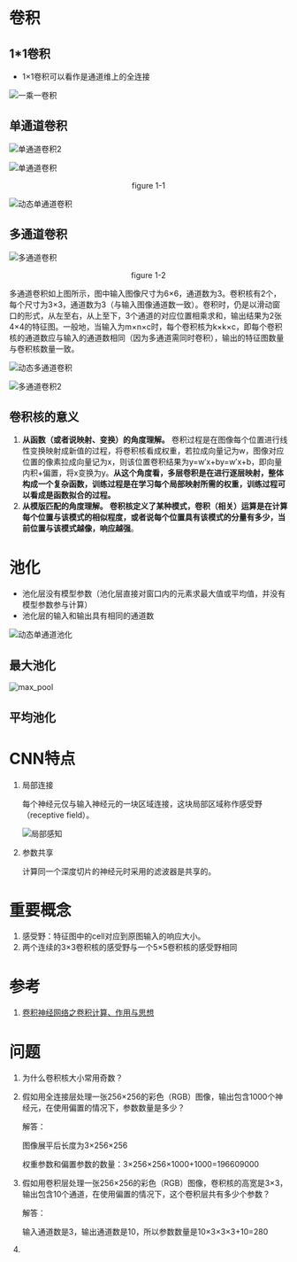 # 卷积

## 1*1卷积

- 1×1卷积可以看作是通道维上的全连接

![一乘一卷积](E:\git\AI2020\深度学习\卷积\imgs\一乘一卷积.png)

## 单通道卷积

![单通道卷积2](E:\git\AI2020\深度学习\卷积\imgs\单通道卷积2.png)



![单通道卷积](E:\git\AI2020\深度学习\卷积\imgs\单通道卷积.png)

<center>figure 1-1</center>



![动态单通道卷积](E:\git\AI2020\深度学习\卷积\imgs\动态单通道卷积.gif)



## 多通道卷积

![多通道卷积](E:\git\AI2020\深度学习\卷积\imgs\多通道卷积.png)

<center>figure 1-2</center>

​	多通道卷积如上图所示，图中输入图像尺寸为6×6，通道数为3。卷积核有2个，每个尺寸为3×3，通道数为3（与输入图像通道数一致）。卷积时，仍是以滑动窗口的形式，从左至右，从上至下，3个通道的对应位置相乘求和，输出结果为2张4×4的特征图。一般地，当输入为m×n×c时，每个卷积核为k×k×c，即每个卷积核的通道数应与输入的通道数相同（因为多通道需同时卷积），输出的特征图数量与卷积核数量一致。





![动态多通道卷积](E:\git\AI2020\深度学习\卷积\imgs\动态多通道卷积.gif)

![多通道卷积2](E:\git\AI2020\深度学习\卷积\imgs\多通道卷积2.png)



## 卷积核的意义

1. **从函数（或者说映射、变换）的角度理解。** 卷积过程是在图像每个位置进行线性变换映射成新值的过程，将卷积核看成权重，若拉成向量记为w，图像对应位置的像素拉成向量记为x，则该位置卷积结果为y=w′x+by=w′x+b，即向量内积+偏置，将x变换为y。**从这个角度看，多层卷积是在进行逐层映射，整体构成一个复杂函数，训练过程是在学习每个局部映射所需的权重，训练过程可以看成是函数拟合的过程。**
2. **从模版匹配的角度理解。**     **卷积核定义了某种模式，卷积（相关）运算是在计算每个位置与该模式的相似程度，或者说每个位置具有该模式的分量有多少，当前位置与该模式越像，响应越强**。





# 池化

- 池化层没有模型参数（池化层直接对窗口内的元素求最大值或平均值，并没有模型参数参与计算）
- 池化层的输入和输出具有相同的通道数

![动态单通道池化](E:\git\AI2020\深度学习\卷积\imgs\动态单通道池化.gif)



## 最大池化

![max_pool](E:\git\AI2020\深度学习\卷积\imgs\max_pool.png)

## 平均池化

# CNN特点

1. 局部连接

   每个神经元仅与输入神经元的一块区域连接，这块局部区域称作感受野（receptive field）。

   ![局部感知](E:\git\AI2020\深度学习\卷积\imgs\局部感知.png)

2. 参数共享

   计算同一个深度切片的神经元时采用的滤波器是共享的。

# 重要概念

1. 感受野：特征图中的cell对应到原图输入的响应大小。
2. 两个连续的3×3卷积核的感受野与一个5×5卷积核的感受野相同

# 参考

1. [卷积神经网络之卷积计算、作用与思想](https://www.cnblogs.com/shine-lee/p/9932226.html)



# 问题

1. 为什么卷积核大小常用奇数？

2. 假如用全连接层处理一张256×256的彩色（RGB）图像，输出包含1000个神经元，在使用偏置的情况下，参数数量是多少？

   解答：

   图像展平后长度为3×256×256

   权重参数和偏置参数的数量：3×256×256×1000+1000=196609000

3. 假如用卷积层处理一张256×256的彩色（RGB）图像，卷积核的高宽是3×3，输出包含10个通道，在使用偏置的情况下，这个卷积层共有多少个参数？

   解答：

   输入通道数是3，输出通道数是10，所以参数数量是10×3×3×3+10=280

4. 